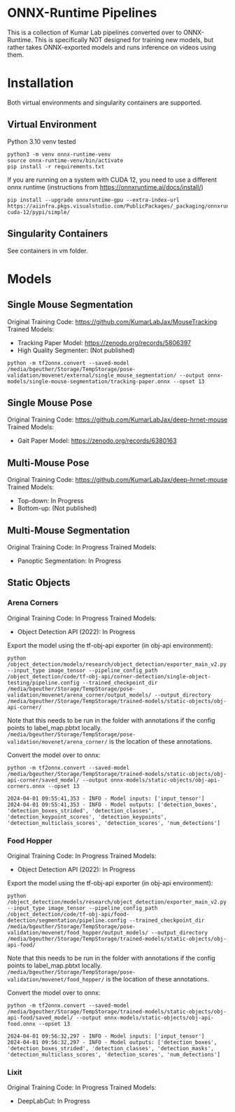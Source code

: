 # ONNX-Runtime Pipelines

This is a collection of Kumar Lab pipelines converted over to ONNX-Runtime.
This is specifically NOT designed for training new models, but rather takes ONNX-exported models and runs inference on videos using them.

# Installation

Both virtual environments and singularity containers are supported.

## Virtual Environment

Python 3.10 venv tested

```
python3 -m venv onnx-runtime-venv
source onnx-runtime-venv/bin/activate
pip install -r requirements.txt
```

If you are running on a system with CUDA 12, you need to use a different onnx runtime (instructions from https://onnxruntime.ai/docs/install/)

```
pip install --upgrade onnxruntime-gpu --extra-index-url https://aiinfra.pkgs.visualstudio.com/PublicPackages/_packaging/onnxruntime-cuda-12/pypi/simple/
```

## Singularity Containers

See containers in vm folder.

# Models

## Single Mouse Segmentation

Original Training Code: https://github.com/KumarLabJax/MouseTracking
Trained Models:
* Tracking Paper Model: https://zenodo.org/records/5806397
* High Quality Segmenter: (Not published)

```
python -m tf2onnx.convert --saved-model /media/bgeuther/Storage/TempStorage/pose-validation/movenet/external/single_mouse_segmentation/ --output onnx-models/single-mouse-segmentation/tracking-paper.onnx --opset 13
```

## Single Mouse Pose

Original Training Code: https://github.com/KumarLabJax/deep-hrnet-mouse
Trained Models:
* Gait Paper Model: https://zenodo.org/records/6380163

## Multi-Mouse Pose

Original Training Code: https://github.com/KumarLabJax/deep-hrnet-mouse
Trained Models:
* Top-down: In Progress
* Bottom-up: (Not published)

## Multi-Mouse Segmentation

Original Training Code: In Progress
Trained Models:
* Panoptic Segmentation: In Progress

## Static Objects

### Arena Corners

Original Training Code: In Progress
Trained Models:
* Object Detection API (2022): In Progress

Export the model using the tf-obj-api exporter (in obj-api environment):
```
python /object_detection/models/research/object_detection/exporter_main_v2.py --input_type image_tensor --pipeline_config_path /object_detection/code/tf-obj-api/corner-detection/single-object-testing/pipeline.config --trained_checkpoint_dir /media/bgeuther/Storage/TempStorage/pose-validation/movenet/arena_corner/output_models/ --output_directory /media/bgeuther/Storage/TempStorage/trained-models/static-objects/obj-api-corner/
```
Note that this needs to be run in the folder with annotations if the config points to label_map.pbtxt locally.
`/media/bgeuther/Storage/TempStorage/pose-validation/movenet/arena_corner/` is the location of these annotations.

Convert the model over to onnx:
```
python -m tf2onnx.convert --saved-model /media/bgeuther/Storage/TempStorage/trained-models/static-objects/obj-api-corner/saved_model/ --output onnx-models/static-objects/obj-api-corners.onnx --opset 13
```

```
2024-04-01 09:55:41,353 - INFO - Model inputs: ['input_tensor']
2024-04-01 09:55:41,353 - INFO - Model outputs: ['detection_boxes', 'detection_boxes_strided', 'detection_classes', 'detection_keypoint_scores', 'detection_keypoints', 'detection_multiclass_scores', 'detection_scores', 'num_detections']
```

### Food Hopper

Original Training Code: In Progress
Trained Models:
* Object Detection API (2022): In Progress

Export the model using the tf-obj-api exporter (in obj-api environment):
```
python /object_detection/models/research/object_detection/exporter_main_v2.py --input_type image_tensor --pipeline_config_path /object_detection/code/tf-obj-api/food-detection/segmentation/pipeline.config --trained_checkpoint_dir /media/bgeuther/Storage/TempStorage/pose-validation/movenet/food_hopper/output_models/ --output_directory /media/bgeuther/Storage/TempStorage/trained-models/static-objects/obj-api-food/
```
Note that this needs to be run in the folder with annotations if the config points to label_map.pbtxt locally.
`/media/bgeuther/Storage/TempStorage/pose-validation/movenet/food_hopper/` is the location of these annotations.

Convert the model over to onnx:
```
python -m tf2onnx.convert --saved-model /media/bgeuther/Storage/TempStorage/trained-models/static-objects/obj-api-food/saved_model/ --output onnx-models/static-objects/obj-api-food.onnx --opset 13
```

```
2024-04-01 09:56:32,297 - INFO - Model inputs: ['input_tensor']
2024-04-01 09:56:32,297 - INFO - Model outputs: ['detection_boxes', 'detection_boxes_strided', 'detection_classes', 'detection_masks', 'detection_multiclass_scores', 'detection_scores', 'num_detections']
```

### Lixit

Original Training Code: In Progress
Trained Models:
* DeepLabCut: In Progress
